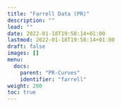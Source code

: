 ```yaml
---
title: "Farrell Data (PR)"
description: ""
lead: ""
date: 2022-01-18T19:58:14+01:00
lastmod: 2022-01-18T19:58:14+01:00
draft: false
images: []
menu:
  docs:
    parent: "PR-Curves"
    identifier: "farrell"
weight: 200
toc: true
---
```

